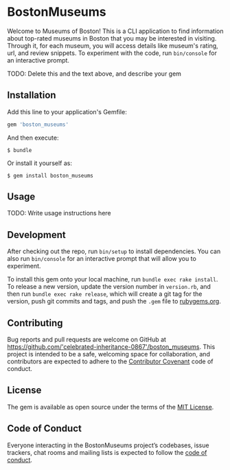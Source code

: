 # BostonMuseums

Welcome to Museums of Boston! This is a CLI application to find information about top-rated museums in Boston that you may be interested in visiting. Through it, for each museum, you will access details like museum's rating, url, and review snippets. To experiment with the code, run `bin/console` for an interactive prompt.

TODO: Delete this and the text above, and describe your gem

## Installation

Add this line to your application's Gemfile:

```ruby
gem 'boston_museums'
```

And then execute:

    $ bundle

Or install it yourself as:

    $ gem install boston_museums

## Usage

TODO: Write usage instructions here

## Development

After checking out the repo, run `bin/setup` to install dependencies. You can also run `bin/console` for an interactive prompt that will allow you to experiment.

To install this gem onto your local machine, run `bundle exec rake install`. To release a new version, update the version number in `version.rb`, and then run `bundle exec rake release`, which will create a git tag for the version, push git commits and tags, and push the `.gem` file to [rubygems.org](https://rubygems.org).

## Contributing

Bug reports and pull requests are welcome on GitHub at https://github.com/'celebrated-inheritance-0867'/boston_museums. This project is intended to be a safe, welcoming space for collaboration, and contributors are expected to adhere to the [Contributor Covenant](http://contributor-covenant.org) code of conduct.

## License

The gem is available as open source under the terms of the [MIT License](https://opensource.org/licenses/MIT).

## Code of Conduct

Everyone interacting in the BostonMuseums project’s codebases, issue trackers, chat rooms and mailing lists is expected to follow the [code of conduct](https://github.com/'celebrated-inheritance-0867'/boston_museums/blob/master/CODE_OF_CONDUCT.md).
